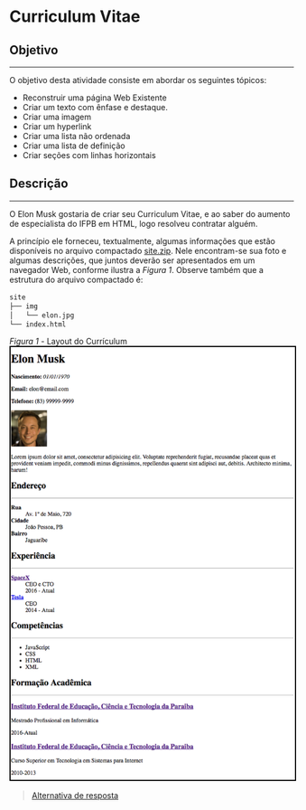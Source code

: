 # Curriculum Vitae

## Objetivo
---

O objetivo desta atividade consiste em abordar os seguintes tópicos:

- Reconstruir uma página Web Existente
- Criar um texto com ênfase e destaque.
- Criar uma imagem
- Criar um hyperlink
- Criar uma lista não ordenada
- Criar uma lista de definição
- Criar seções com linhas horizontais
  
## Descrição
---

O Elon Musk gostaria de criar seu Curriculum Vitae, e ao saber do aumento de especialista do IFPB em HTML, logo resolveu contratar alguém.

A princípio ele forneceu, textualmente, algumas informações que estão disponíveis no arquivo compactado [site.zip](site.zip). Nele encontram-se sua foto e algumas descrições, que juntos deverão ser apresentados em um navegador Web, conforme ilustra a *Figura 1*. Observe também que a estrutura do arquivo compactado é:

```
site
├── img
│   └── elon.jpg
└── index.html
```

*Figura 1* - Layout do Currículum
<img src="assets/screen-curriculum.png" alt="Layout Curriculum" style="border: 2px solid #000">

> [Alternativa de resposta](site-response/)